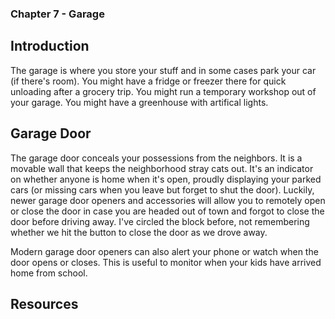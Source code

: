 ### Chapter 7 - Garage

## Introduction

The garage is where you store your stuff and in some cases park your car (if there's room). You might have a fridge or freezer there for quick unloading after a grocery trip. You might run a temporary workshop out of your garage. You might have a greenhouse with artifical lights.

## Garage Door

The garage door conceals your possessions from the neighbors. It is a movable wall that keeps the neighborhood stray cats out. It's an indicator on whether anyone is home when it's open, proudly displaying your parked cars (or missing cars when you leave but forget to shut the door). Luckily, newer garage door openers and accessories will allow you to remotely open or close the door in case you are headed out of town and forgot to close the door before driving away. I've circled the block before, not remembering whether we hit the button to close the door as we drove away.

Modern garage door openers can also alert your phone or watch when the door opens or closes. This is useful to monitor when your kids have arrived home from school.

## Resources

